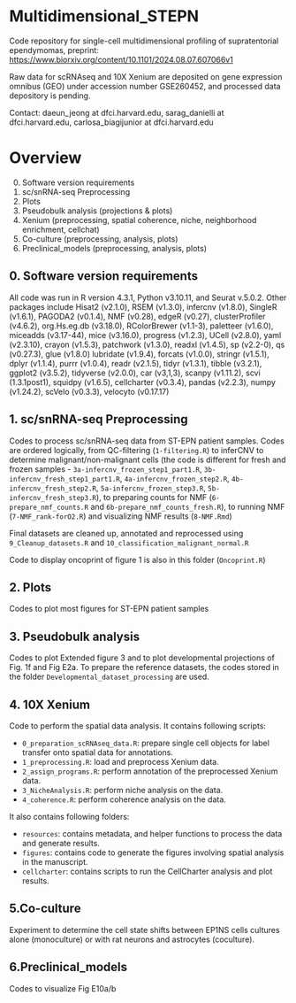 # Multidimensional_STEPN

Code repository for single-cell multidimensional profiling of supratentorial ependymomas, preprint: https://www.biorxiv.org/content/10.1101/2024.08.07.607066v1

Raw data for scRNAseq and 10X Xenium are deposited on gene expression omnibus (GEO) under accession number GSE260452, and processed data depository is pending. 

Contact: daeun_jeong at dfci.harvard.edu, sarag_danielli at dfci.harvard.edu, carlosa_biagijunior at dfci.harvard.edu

# Overview
0. Software version requirements 
1. sc/snRNA-seq Preprocessing
2. Plots
3. Pseudobulk analysis (projections & plots)
4. Xenium (preprocessing, spatial coherence, niche, neighborhood enrichment, cellchat)
5. Co-culture (preprocessing, analysis, plots)
6. Preclinical_models (preprocessing, analysis, plots)

## 0. Software version requirements 

All code was run in R version 4.3.1, Python v3.10.11, and Seurat v.5.0.2. Other packages include Hisat2 (v2.1.0), RSEM (v1.3.0), infercnv (v1.8.0), SingleR (v1.6.1), PAGODA2 (v0.1.4), NMF (v0.28), edgeR (v0.27), clusterProfiler (v4.6.2), org.Hs.eg.db (v3.18.0), RColorBrewer (v1.1-3), paletteer (v1.6.0), miceadds (v3.17-44), mice (v3.16.0), progress (v1.2.3), UCell (v2.8.0), yaml (v2.3.10), crayon (v1.5.3), patchwork (v1.3.0), readxl (v1.4.5), sp (v2.2-0), qs (v0.27.3), glue (v1.8.0)
lubridate (v1.9.4), forcats (v1.0.0), stringr (v1.5.1), dplyr (v1.1.4), purrr (v1.0.4), readr (v2.1.5), tidyr (v1.3.1), tibble (v3.2.1), ggplot2 (v3.5.2), tidyverse (v2.0.0), car (v3,1,3), scanpy (v1.11.2), scvi (1.3.1post1), squidpy (v1.6.5), cellcharter (v0.3.4), pandas (v2.2.3), numpy (v1.24.2), scVelo (v0.3.3), velocyto (v0.17.17)

## 1. sc/snRNA-seq Preprocessing
Codes to process sc/snRNA-seq data from ST-EPN patient samples. Codes are ordered logically, from QC-filtering (`1-filtering.R`) to inferCNV to determine malignant/non-malignant cells (the code is different for fresh and frozen samples - `3a-infercnv_frozen_step1_part1.R`, `3b-infercnv_fresh_step1_part1.R`, `4a-infercnv_frozen_step2.R`, `4b-infercnv_fresh_step2.R`, `5a-infercnv_frozen_step3.R`, `5b-infercnv_fresh_step3.R`), to preparing counts for NMF (`6-prepare_nmf_counts.R` and `6b-prepare_nmf_counts_fresh.R`), to running NMF (`7-NMF_rank-forO2.R`) and visualizing NMF results (`8-NMF.Rmd`)

Final datasets are cleaned up, annotated and reprocessed using `9_Cleanup_datasets.R` and `10_classification_malignant_normal.R`

Code to display oncoprint of figure 1 is also in this folder (`Oncoprint.R`)

## 2. Plots
Codes to plot most figures for ST-EPN patient samples

## 3. Pseudobulk analysis 
Codes to plot Extended figure 3 and to plot developmental projections of Fig. 1f and Fig E2a. To prepare the reference datasets, the codes stored in the folder `Developmental_dataset_processing` are used.

## 4. 10X Xenium

Code to perform the spatial data analysis. It contains following scripts:
- `0_preparation_scRNAseq_data.R`: prepare single cell objects for label transfer onto spatial data for annotations.
- `1_preprocessing.R`: load and preprocess Xenium data.
- `2_assign_programs.R`: perform annotation of the preprocessed Xenium data.
- `3_NicheAnalysis.R`: perform niche analysis on the data.
- `4_coherence.R`: perform coherence analysis on the data.

It also contains following folders:
- `resources`: contains metadata, and helper functions to process the data and generate results.
- `figures`: contains code to generate the figures involving spatial analysis in the manuscript.
- `cellcharter`: contains scripts to run the CellCharter analysis and plot results.

## 5.Co-culture

Experiment to determine the cell state shifts between EP1NS cells cultures alone (monoculture) or with rat neurons and astrocytes (coculture).

## 6.Preclinical_models
Codes to visualize Fig E10a/b
